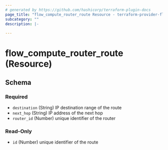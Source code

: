 ```yaml
---
# generated by https://github.com/hashicorp/terraform-plugin-docs
page_title: "flow_compute_router_route Resource - terraform-provider-flow"
subcategory: ""
description: |-
  
---
```


# flow_compute_router_route (Resource)





<!-- schema generated by tfplugindocs -->
## Schema

### Required

- `destination` (String) IP destination range of the route
- `next_hop` (String) IP address of the next hop
- `router_id` (Number) unique identifier of the router

### Read-Only

- `id` (Number) unique identifier of the route


